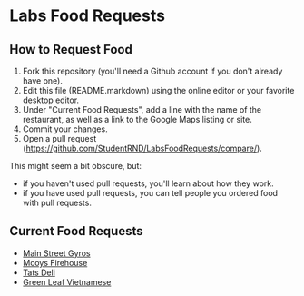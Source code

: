 # Labs Food Requests

## How to Request Food

1. Fork this repository (you'll need a Github account if you don't already have one).
1. Edit this file (README.markdown) using the online editor or your favorite desktop editor.
1. Under "Current Food Requests", add a line with the name of the restaurant, as well as a link to the Google Maps listing or site.
1. Commit your changes.
1. Open a pull request (https://github.com/StudentRND/LabsFoodRequests/compare/).

This might seem a bit obscure, but:

- if you haven't used pull requests, you'll learn about how they work.
- if you have used pull requests, you can tell people you ordered food with pull requests.

## Current Food Requests

- [Main Street Gyros](http://seattlegyros.com/)
- [Mcoys Firehouse](http://mccoysfirehouse.com/)
- [Tats Deli](http://www.tatsdeli.com/default.asp)
- [Green Leaf Vietnamese](http://greenleaftaste.com/#!/home/)
